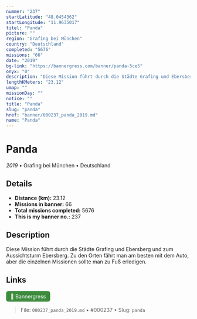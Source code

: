 ```yaml
---
nummer: "237"
startLatitude: "48.0454362"
startLongitude: "11.9635017"
titel: "Panda"
picture: ""
region: "Grafing bei München"
country: "Deutschland"
completed: "5676"
missions: "66"
date: "2019"
bg-link: "https://bannergress.com/banner/panda-5ce5"
onyx: "0"
description: "Diese Mission führt durch die Städte Grafing und Ebersberg und zum Aussichtsturm Ebersberg. Zu den Orten fährt man am besten mit dem Auto, aber die einzelnen Missionen sollte man zu Fuß erledigen."
lengthKMeters: "23,12"
umap: ""
missionDay: ""
notice: ""
title: "Panda"
slug: "panda"
href: "banner/000237_panda_2019.md"
name: "Panda"
---
```

# Panda

*2019* • Grafing bei München • Deutschland





## Details
- **Distance (km):** 23.12
- **Missions in banner:** 66
- **Total missions completed:** 5676
- **This is my banner no.:** 237



## Description
Diese Mission führt durch die Städte Grafing und Ebersberg und zum Aussichtsturm Ebersberg. Zu den Orten fährt man am besten mit dem Auto, aber die einzelnen Missionen sollte man zu Fuß erledigen.



## Links
<a href="https://bannergress.com/banner/panda-5ce5" target="_blank" style="display:inline-block;margin-right:8px;padding:6px 12px;background:#3c8b3c;color:#fff;text-decoration:none;border-radius:6px;">🔗 Bannergress</a>



> File: `000237_panda_2019.md`
> • #000237
> • Slug: `panda`
